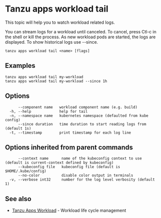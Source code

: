 # Tanzu apps workload tail

This topic will help you to watch workload related logs.

You can stream logs for a workload until canceled. To cancel, press Ctl-c in
the shell or kill the process. As new workload pods are started, the logs
are displayed. To show historical logs use --since.

```
tanzu apps workload tail <name> [flags]
```

## <a id="examples"></a>Examples

```
tanzu apps workload tail my-workload
tanzu apps workload tail my-workload --since 1h
```

## <a id="options"></a>Options

```
      --component name   workload component name (e.g. build)
  -h, --help             help for tail
  -n, --namespace name   kubernetes namespace (defaulted from kube config)
      --since duration   time duration to start reading logs from (default 1s)
  -t, --timestamp        print timestamp for each log line
```

## <a id="options inherited from parent commands"></a>Options inherited from parent commands

```
      --context name      name of the kubeconfig context to use (default is current-context defined by kubeconfig)
      --kubeconfig file   kubeconfig file (default is $HOME/.kube/config)
      --no-color          disable color output in terminals
  -v, --verbose int32     number for the log level verbosity (default 1)
```

## See also

* [Tanzu Apps Workload](tanzu_apps_workload.md) - Workload life cycle management
